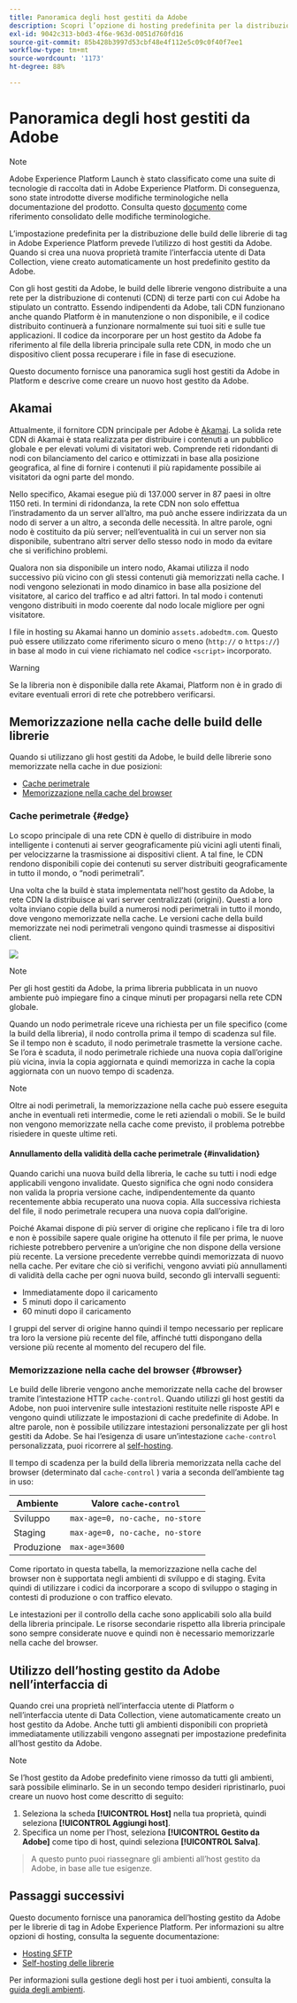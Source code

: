 ```yaml
---
title: Panoramica degli host gestiti da Adobe
description: Scopri l’opzione di hosting predefinita per la distribuzione delle build della libreria di tag in Adobe Experience Platform.
exl-id: 9042c313-b0d3-4f6e-963d-0051d760fd16
source-git-commit: 85b428b3997d53cbf48e4f112e5c09c0f40f7ee1
workflow-type: tm+mt
source-wordcount: '1173'
ht-degree: 88%

---
```


# Panoramica degli host gestiti da Adobe

>[!NOTE]
>
>Adobe Experience Platform Launch è stato classificato come una suite di tecnologie di raccolta dati in Adobe Experience Platform. Di conseguenza, sono state introdotte diverse modifiche terminologiche nella documentazione del prodotto. Consulta questo [documento](../../../term-updates.md) come riferimento consolidato delle modifiche terminologiche.

L’impostazione predefinita per la distribuzione delle build delle librerie di tag in Adobe Experience Platform prevede l’utilizzo di host gestiti da Adobe. Quando si crea una nuova proprietà tramite l’interfaccia utente di Data Collection, viene creato automaticamente un host predefinito gestito da Adobe.

Con gli host gestiti da Adobe, le build delle librerie vengono distribuite a una rete per la distribuzione di contenuti (CDN) di terze parti con cui Adobe ha stipulato un contratto. Essendo indipendenti da Adobe, tali CDN funzionano anche quando Platform è in manutenzione o non disponibile, e il codice distribuito continuerà a funzionare normalmente sui tuoi siti e sulle tue applicazioni. Il codice da incorporare per un host gestito da Adobe fa riferimento al file della libreria principale sulla rete CDN, in modo che un dispositivo client possa recuperare i file in fase di esecuzione.

Questo documento fornisce una panoramica sugli host gestiti da Adobe in Platform e descrive come creare un nuovo host gestito da Adobe.

## Akamai

Attualmente, il fornitore CDN principale per Adobe è [Akamai](https://www.akamai.com/it). La solida rete CDN di Akamai è stata realizzata per distribuire i contenuti a un pubblico globale e per elevati volumi di visitatori web. Comprende reti ridondanti di nodi con bilanciamento del carico e ottimizzati in base alla posizione geografica, al fine di fornire i contenuti il più rapidamente possibile ai visitatori da ogni parte del mondo.

Nello specifico, Akamai esegue più di 137.000 server in 87 paesi in oltre 1150 reti. In termini di ridondanza, la rete CDN non solo effettua l’instradamento da un server all’altro, ma può anche essere indirizzata da un nodo di server a un altro, a seconda delle necessità. In altre parole, ogni nodo è costituito da più server; nell’eventualità in cui un server non sia disponibile, subentrano altri server dello stesso nodo in modo da evitare che si verifichino problemi.

Qualora non sia disponibile un intero nodo, Akamai utilizza il nodo successivo più vicino con gli stessi contenuti già memorizzati nella cache. I nodi vengono selezionati in modo dinamico in base alla posizione del visitatore, al carico del traffico e ad altri fattori. In tal modo i contenuti vengono distribuiti in modo coerente dal nodo locale migliore per ogni visitatore.

I file in hosting su Akamai hanno un dominio `assets.adobedtm.com`. Questo può essere utilizzato come riferimento sicuro o meno (`http://` o `https://`) in base al modo in cui viene richiamato nel codice `<script>` incorporato.

>[!WARNING]
>
>Se la libreria non è disponibile dalla rete Akamai, Platform non è in grado di evitare eventuali errori di rete che potrebbero verificarsi.

## Memorizzazione nella cache delle build delle librerie

Quando si utilizzano gli host gestiti da Adobe, le build delle librerie sono memorizzate nella cache in due posizioni:

* [Cache perimetrale](#edge)
* [Memorizzazione nella cache del browser](#browser)

### Cache perimetrale {#edge}

Lo scopo principale di una rete CDN è quello di distribuire in modo intelligente i contenuti ai server geograficamente più vicini agli utenti finali, per velocizzarne la trasmissione ai dispositivi client. A tal fine, le CDN rendono disponibili copie dei contenuti su server distribuiti geograficamente in tutto il mondo, o “nodi perimetrali”.

Una volta che la build è stata implementata nell&#39;host gestito da Adobe, la rete CDN la distribuisce ai vari server centralizzati (origini). Questi a loro volta inviano copie della build a numerosi nodi perimetrali in tutto il mondo, dove vengono memorizzate nella cache. Le versioni cache della build memorizzate nei nodi perimetrali vengono quindi trasmesse ai dispositivi client.

![](../images/cdn-diagram.png)

>[!NOTE]
>
>Per gli host gestiti da Adobe, la prima libreria pubblicata in un nuovo ambiente può impiegare fino a cinque minuti per propagarsi nella rete CDN globale.

Quando un nodo perimetrale riceve una richiesta per un file specifico (come la build della libreria), il nodo controlla prima il tempo di scadenza sul file. Se il tempo non è scaduto, il nodo perimetrale trasmette la versione cache. Se l’ora è scaduta, il nodo perimetrale richiede una nuova copia dall’origine più vicina, invia la copia aggiornata e quindi memorizza in cache la copia aggiornata con un nuovo tempo di scadenza.

>[!NOTE]
>
>Oltre ai nodi perimetrali, la memorizzazione nella cache può essere eseguita anche in eventuali reti intermedie, come le reti aziendali o mobili. Se le build non vengono memorizzate nella cache come previsto, il problema potrebbe risiedere in queste ultime reti.

#### Annullamento della validità della cache perimetrale {#invalidation}

Quando carichi una nuova build della libreria, le cache su tutti i nodi edge applicabili vengono invalidate. Questo significa che ogni nodo considera non valida la propria versione cache, indipendentemente da quanto recentemente abbia recuperato una nuova copia. Alla successiva richiesta del file, il nodo perimetrale recupera una nuova copia dall’origine.

Poiché Akamai dispone di più server di origine che replicano i file tra di loro e non è possibile sapere quale origine ha ottenuto il file per prima, le nuove richieste potrebbero pervenire a un’origine che non dispone della versione più recente. La versione precedente verrebbe quindi memorizzata di nuovo nella cache. Per evitare che ciò si verifichi, vengono avviati più annullamenti di validità della cache per ogni nuova build, secondo gli intervalli seguenti:

* Immediatamente dopo il caricamento
* 5 minuti dopo il caricamento
* 60 minuti dopo il caricamento

I gruppi del server di origine hanno quindi il tempo necessario per replicare tra loro la versione più recente del file, affinché tutti dispongano della versione più recente al momento del recupero del file.

### Memorizzazione nella cache del browser {#browser}

Le build delle librerie vengono anche memorizzate nella cache del browser tramite l’intestazione HTTP `cache-control`. Quando utilizzi gli host gestiti da Adobe, non puoi intervenire sulle intestazioni restituite nelle risposte API e vengono quindi utilizzate le impostazioni di cache predefinite di Adobe. In altre parole, non è possibile utilizzare intestazioni personalizzate per gli host gestiti da Adobe. Se hai l’esigenza di usare un’intestazione `cache-control` personalizzata, puoi ricorrere al [self-hosting](self-hosting-libraries.md).

Il tempo di scadenza per la build della libreria memorizzata nella cache del browser (determinato dal `cache-control` ) varia a seconda dell’ambiente tag in uso:

| Ambiente | Valore `cache-control` |
| --- | --- |
| Sviluppo | `max-age=0, no-cache, no-store` |
| Staging | `max-age=0, no-cache, no-store` |
| Produzione | `max-age=3600` |

Come riportato in questa tabella, la memorizzazione nella cache del browser non è supportata negli ambienti di sviluppo e di staging. Evita quindi di utilizzare i codici da incorporare a scopo di sviluppo o staging in contesti di produzione o con traffico elevato.

Le intestazioni per il controllo della cache sono applicabili solo alla build della libreria principale. Le risorse secondarie rispetto alla libreria principale sono sempre considerate nuove e quindi non è necessario memorizzarle nella cache del browser.

## Utilizzo dell’hosting gestito da Adobe nell’interfaccia di 

Quando crei una proprietà nell’interfaccia utente di Platform o nell’interfaccia utente di Data Collection, viene automaticamente creato un host gestito da Adobe. Anche tutti gli ambienti disponibili con proprietà immediatamente utilizzabili vengono assegnati per impostazione predefinita all’host gestito da Adobe.

>[!NOTE]
>
>Se l’host gestito da Adobe predefinito viene rimosso da tutti gli ambienti, sarà possibile eliminarlo. Se in un secondo tempo desideri ripristinarlo, puoi creare un nuovo host come descritto di seguito:
>
>1. Seleziona la scheda **[!UICONTROL Host]** nella tua proprietà, quindi seleziona **[!UICONTROL Aggiungi host]**.
>1. Specifica un nome per l’host, seleziona **[!UICONTROL Gestito da Adobe]** come tipo di host, quindi seleziona **[!UICONTROL Salva]**.

>
>A questo punto puoi riassegnare gli ambienti all’host gestito da Adobe, in base alle tue esigenze.

## Passaggi successivi

Questo documento fornisce una panoramica dell’hosting gestito da Adobe per le librerie di tag in Adobe Experience Platform. Per informazioni su altre opzioni di hosting, consulta la seguente documentazione:

* [Hosting SFTP](./sftp-host.md)
* [Self-hosting delle librerie](./self-hosting-libraries.md)

Per informazioni sulla gestione degli host per i tuoi ambienti, consulta la [guida degli ambienti](../environments.md).
